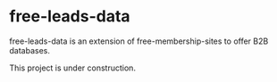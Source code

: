 # free-leads-data
free-leads-data is an extension of free-membership-sites to offer B2B databases.

This project is under construction.